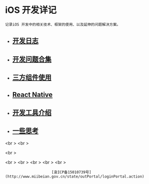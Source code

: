 # iOS 开发详记

`记录iOS 开发中的相关技术、框架的使用、以及延伸的问题解决方案。`

* ## [开发日志](开发日志.md)
* ## [开发问题合集](开发问题合集.md)
* ## [三方组件使用](三方组件使用.md)
* ## [React Native](react-native.md)
* ## [开发工具介绍](开发工具介绍.md)
* ## [一些思考](yi-xie-si-kao.md)
    
        
<br \>
<br \>

<br \>

<br \>
<br \>
<br \>
<br \>
<br \>

                    
                         [渝ICP备15010739号](http://www.miibeian.gov.cn/state/outPortal/loginPortal.action)



